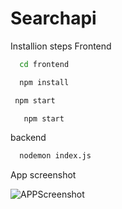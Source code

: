# Searchapi
Installion steps
Frontend
```sh
  cd frontend
   ```
```sh
  npm install
   ```
```sh
 npm start
   ```
```sh
   npm start
   ```

backend
```sh
  nodemon index.js
   ```

App screenshot

![APPScreenshot](https://user-images.githubusercontent.com/66800608/179173055-734d7abb-82af-41cb-9336-f5482504e96b.png)
